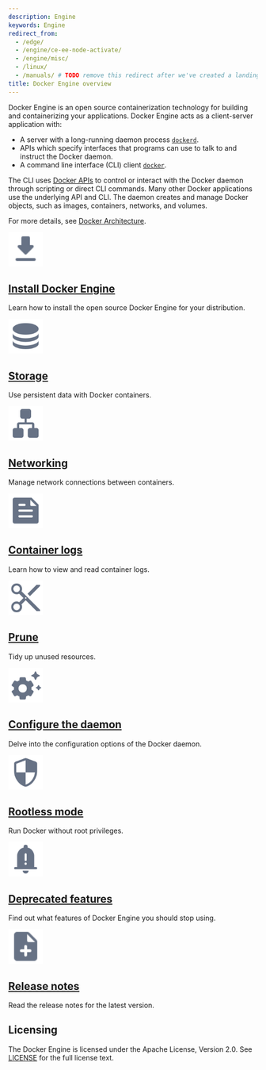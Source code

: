 ```yaml
---
description: Engine
keywords: Engine
redirect_from:
  - /edge/
  - /engine/ce-ee-node-activate/
  - /engine/misc/
  - /linux/
  - /manuals/ # TODO remove this redirect after we've created a landing page for the product manuals section
title: Docker Engine overview
---
```


Docker Engine is an open source containerization technology for building and
containerizing your applications. Docker Engine acts as a client-server
application with:

- A server with a long-running daemon process
  [`dockerd`](/engine/reference/commandline/dockerd).
- APIs which specify interfaces that programs can use to talk to and instruct
  the Docker daemon.
- A command line interface (CLI) client
  [`docker`](/engine/reference/commandline/cli/).

The CLI uses [Docker APIs](api/index.md) to control or interact with the Docker
daemon through scripting or direct CLI commands. Many other Docker applications
use the underlying API and CLI. The daemon creates and manage Docker objects,
such as images, containers, networks, and volumes.

For more details, see
[Docker Architecture](../get-started/overview.md#docker-architecture).

<div class="component-container">
  <!--start row-->
  <div class="row">
    <div class="col-xs-12 col-sm-12 col-md-12 col-lg-4 block">
      <div class="component">
        <div class="component-icon">
          <a href="/engine/install/"><img src="/assets/images/download.svg" alt="Arrow pointing downwards" width="70px" height="70px"></a>
        </div>
        <h2><a href="/engine/install/">Install Docker Engine</a></h2>
        <p>Learn how to install the open source Docker Engine for your distribution.</p>
      </div>
    </div>
    <div class="col-xs-12 col-sm-12 col-md-12 col-lg-4 block">
      <div class="component">
        <div class="component-icon">
          <a href="/storage/"><img src="/assets/images/engine-storage.svg" alt="Data disks" width="70px" height="70px"></a>
        </div>
        <h2><a href="/storage/">Storage</a></h2>
        <p>Use persistent data with Docker containers.</p>
      </div>
    </div>
    <div class="col-xs-12 col-sm-12 col-md-12 col-lg-4 block">
      <div class="component">
        <div class="component-icon">
          <a href="/network/"><img src="/assets/images/engine-networking.svg" alt="Computers on a local area network" width="70px" height="70px"></a>
        </div>
        <h2><a href="/network/">Networking</a></h2>
        <p>Manage network connections between containers.</p>
      </div>
    </div>
  </div>
  <!--start row-->
  <div class="row">
    <div class="col-xs-12 col-sm-12 col-md-12 col-lg-4 block">
      <div class="component">
        <div class="component-icon">
          <a href="/config/containers/logging/"><img src="/assets/images/engine-logging.svg" alt="Document with a text outline" width="70px" height="70px"></a>
        </div>
        <h2><a href="/config/containers/logging/">Container logs</a></h2>
        <p>Learn how to view and read container logs.</p>
      </div>
    </div>
    <div class="col-xs-12 col-sm-12 col-md-12 col-lg-4 block">
      <div class="component">
        <div class="component-icon">
          <a href="/config/pruning/"><img src="/assets/images/engine-pruning.svg" alt="A pair of scissors" width="70px" height="70px"></a>
        </div>
        <h2><a href="/config/pruning/">Prune</a></h2>
        <p>Tidy up unused resources.</p>
      </div>
    </div>
    <div class="col-xs-12 col-sm-12 col-md-12 col-lg-4 block">
      <div class="component">
        <div class="component-icon">
          <a href="/config/daemon/"><img src="/assets/images/engine-configure-daemon.svg" alt="Settings cogwheel with stars" width="70px" height="70px"></a>
        </div>
        <h2><a href="/config/daemon/">Configure the daemon</a></h2>
        <p>Delve into the configuration options of the Docker daemon.</p>
      </div>
    </div>
  </div>
  <!--start row-->
  <div class="row">
    <div class="col-xs-12 col-sm-12 col-md-12 col-lg-4 block">
      <div class="component">
        <div class="component-icon">
          <a href="/engine/security/rootless/"><img src="/assets/images/engine-rootless.svg" alt="Checkered shield" width="70px" height="70px"></a>
        </div>
        <h2><a href="/engine/security/rootless/">Rootless mode</a></h2>
        <p>Run Docker without root privileges.</p>
      </div>
    </div>
    <div class="col-xs-12 col-sm-12 col-md-12 col-lg-4 block">
      <div class="component">
        <div class="component-icon">
          <a href="/engine/deprecated/"><img src="/assets/images/engine-deprecated.svg" alt="Alarm bell with an exclamation mark" width="70px" height="70px"></a>
        </div>
        <h2><a href="/engine/deprecated/">Deprecated features</a></h2>
        <p>Find out what features of Docker Engine you should stop using.</p>
      </div>
    </div>
    <div class="col-xs-12 col-sm-12 col-md-12 col-lg-4 block">
      <div class="component">
        <div class="component-icon">
          <a href="/engine/release-notes/23.0/"><img src="/assets/images/note-add.svg" alt="Document with an overlaying plus sign" width="70px" height="70px"></a>
        </div>
        <h2><a href="/engine/release-notes/23.0/">Release notes</a></h2>
        <p>Read the release notes for the latest version.</p>
      </div>
    </div>
  </div>
</div>

## Licensing

The Docker Engine is licensed under the Apache License, Version 2.0. See
[LICENSE](https://github.com/moby/moby/blob/master/LICENSE) for the full license
text.

